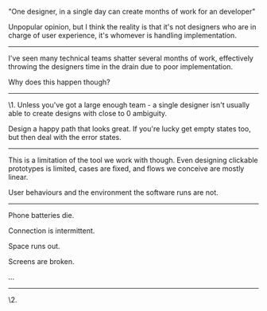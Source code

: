 "One designer, in a single day can create months of work for an developer"

Unpopular opinion, but I think the reality is that it's not designers who are in charge of user experience, it's whomever is handling implementation.

---

I've seen many technical teams shatter several months of work, effectively throwing the designers time in the drain due to poor implementation.

Why does this happen though?

---

\1. Unless you've got a large enough team - a single designer isn't usually able to create designs with close to 0 ambiguity.

Design a happy path that looks great. If you're lucky get empty states too, but then deal with the error states.

---

This is a limitation of the tool we work with though. Even designing clickable prototypes is limited, cases are fixed, and flows we conceive are mostly linear.

User behaviours and the environment the software runs are not.

---

Phone batteries die.

Connection is intermittent.

Space runs out.

Screens are broken.

...

---

\2. 